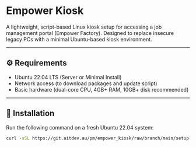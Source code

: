 # Empower Kiosk

A lightweight, script-based Linux kiosk setup for accessing a job management portal (Empower Factory). Designed to replace insecure legacy PCs with a minimal Ubuntu-based kiosk environment.

---

## ⚙️ Requirements

- Ubuntu 22.04 LTS (Server or Minimal Install)
- Network access (to download packages and update script)
- Basic hardware (dual-core CPU, 4GB+ RAM, 10GB+ disk recommended)

---

## 🚀 Installation

Run the following command on a fresh Ubuntu 22.04 system:

```bash
curl -sSL https://git.aitdev.au/pm/empower_kiosk/raw/branch/main/setup-kiosk.sh | sudo bash